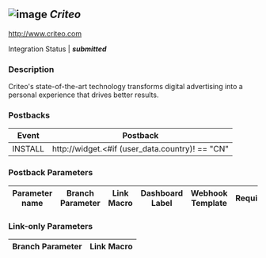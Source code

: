 ## ![image](https://cdn.branch.io/branch-assets/ad-partner-manager/criteo-logo-1495215687795.png)	***Criteo***
http://www.criteo.com

Integration Status |  ***submitted***

###  Description
Criteo's state-of-the-art technology transforms digital advertising into a personal experience that drives better results.

### Postbacks
Event | Postback
--- | ---
INSTALL | http://widget.<#if (user_data.country)! == \"CN\" || (user_data.country)! == \"MO\">cn<#elseif (user_data.geo_continent_code)! == \"AF\" || (user_data.geo_continent_code)! == \"EU\">eu<#elseif (user_data.geo_continent_code)! == \"AS\" || (user_data.geo_continent_code)! == \"OC\">as<#else>us</#if>.criteo.com/m/event?data=<@urlencode>{\"account\":{\"an\":<@json><@loop data=app.app_bundles val=\"bundle\"><#if user_data.os == bundle.os><#if bundle.os==\"ANDROID\">${(bundle.android.package_name)!}<#elseif bundle.os == \"IOS\">${(bundle.ios.bundle_id)! }</#if><@break/></#if></@loop></@json>,\"cn\":<@json>${(user_data.country)?lower_case}</@json>,\"ln\":<@json>${(user_data.language)?lower_case}</@json>},\"site_type\":\"<#if user_data.os == \"IOS\">aios<#else>aa</#if>\",\"id\": {\"<#if user_data.os == \"IOS\">idfa<#else>gaid</#if>\": <#if user_data.os == \"IOS\"><@jsonmap data=user_data.idfa /><#else><@jsonmap data=user_data.aaid /></#if>},\"events\":[{\"event\": \"viewHome\", \"ui_install\": 1},{\"event\": \"appLaunch\", \"first_launch\": true,\"install_attribution_payload\": <@jsonmap data=\"last_attributed_touch_data.~click_id\"/>\",\"install_is_attributed\": \"<#if last_attributed_touch_data.$3p == ad_network.machine_name>true<#else>false</#if>}\"],\"ip\": \"${(user_data.ip)!}\",\"version\": \"s2s_v1.0.0\"}</@urlencode> OPEN | http://widget.<#if (user_data.country)! == \"CN\" || (user_data.country)! == \"MO\">cn<#elseif (user_data.geo_continent_code)! == \"AF\" || (user_data.geo_continent_code)! == \"EU\">eu<#elseif (user_data.geo_continent_code)! == \"AS\" || (user_data.geo_continent_code)! == \"OC\">as<#else>us</#if>.criteo.com/m/event?data=<@urlencode>{\"account\":{\"an\":<@json><@loop data=app.app_bundles val=\"bundle\"><#if user_data.os == bundle.os><#if bundle.os==\"ANDROID\">${(bundle.android.package_name)!}<#elseif bundle.os == \"IOS\">${(bundle.ios.bundle_id)! }</#if><@break/></#if></@loop></@json>,\"cn\":<@json>${(user_data.country)?lower_case}</@json>,\"ln\":<@json>${(user_data.language)?lower_case}</@json>},\"site_type\":\"<#if user_data.os == \"IOS\">aios<#else>aa</#if>\",\"id\": {\"<#if user_data.os == \"IOS\">idfa<#else>gaid</#if>\": <#if user_data.os == \"IOS\"><@jsonmap data=user_data.idfa /><#else><@jsonmap data=user_data.aaid /></#if>},\"events\":[{\"event\": \"viewHome\", \"ci\":\"${(user_data.developer_identity)!}\"},{\"event\": \"appLaunch\"}],\"ip\": \"${(user_data.ip)!}\",\"version\": \"s2s_v1.0.0\"}</@urlencode> custom_event | http://widget.<#if (user_data.country)! == \"CN\" || (user_data.country)! == \"MO\">cn<#elseif (user_data.geo_continent_code)! == \"AF\" || (user_data.geo_continent_code)! == \"EU\">eu<#elseif (user_data.geo_continent_code)! == \"AS\" || (user_data.geo_continent_code)! == \"OC\">as<#else>us</#if>.criteo.com/m/event?data= PURCHASE | http://widget.<#if (user_data.country)! == \"CN\" || (user_data.country)! == \"MO\">cn<#elseif (user_data.geo_continent_code)! == \"AF\" || (user_data.geo_continent_code)! == \"EU\">eu<#elseif (user_data.geo_continent_code)! == \"AS\" || (user_data.geo_continent_code)! == \"OC\">as<#else>us</#if>.criteo.com/m/event?data=<@urlencode>{\"account\":{\"an\":<@json><@loop data=app.app_bundles val=\"bundle\"><#if user_data.os == bundle.os><#if bundle.os==\"ANDROID\">${(bundle.android.package_name)!}<#elseif bundle.os == \"IOS\">${(bundle.ios.bundle_id)! }</#if><@break/></#if></@loop></@json>,\"cn\":<@json>${(user_data.country)?lower_case}</@json>,\"ln\":<@json>${(user_data.language)?lower_case}</@json>},\"site_type\":\"<#if user_data.os == \"IOS\">aios<#else>aa</#if>\",\"id\": {\"<#if user_data.os == \"IOS\">idfa<#else>gaid</#if>\": <#if user_data.os == \"IOS\"><@jsonmap data=user_data.idfa /><#else><@jsonmap data=user_data.aaid /></#if>},\"events\":[{\"event\":\"trackTransaction\",\"dd\":<@json><#if last_attributed_touch_data.$3p == ad_network.machine_name>1<#else>0</#if></@json>,\"id\":\"${(event_data.transaction_id)!}\",\"currency\":\"${(event_data.currency)!}\",\"product\": [{<@loop data=content_items val='attributes'>\"id\":<@jsonmap data=attributes.dollar_sku />,\"price\":<@jsonmap data=attributes.dollar_price />,\"quantity\":<@jsonmap data=attributes.dollar_quantity />}<@sep>,</@sep></@loop>]}],\"ip\": \"${(user_data.ip)!}\",\"version\": \"s2s_v1.0.0\"}</@urlencode>"}

### Postback Parameters
Parameter name | Branch Parameter | Link Macro | Dashboard Label | Webhook Template | Required | Description
--- | --- | --- | --- | --- | --- | --- 


### Link-only Parameters
Branch Parameter | Link Macro
--- | ---





